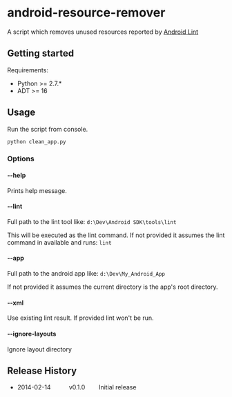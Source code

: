 android-resource-remover
========================

A script which removes unused resources reported by [Android Lint](http://developer.android.com/tools/help/lint.html)

## Getting started
Requirements:

* Python >= 2.7.*
* ADT >= 16

## Usage
Run the script from console.

```
python clean_app.py
```

### Options

#### --help
Prints help message.

#### --lint
Full path to the lint tool like: `d:\Dev\Android SDK\tools\lint`

This will be executed as the lint command. If not provided it assumes the lint command in available and runs: `lint`

#### --app
Full path to the android app like: `d:\Dev\My_Android_App`

If not provided it assumes the current directory is the app's root directory.

#### --xml

Use existing lint result. If provided lint won't be run.

#### --ignore-layouts

Ignore layout directory

## Release History
* 2014-02-14   v0.1.0   Initial release
